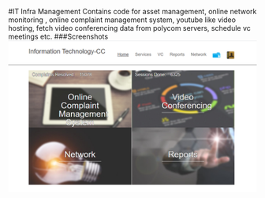 #IT Infra Management Contains code for asset management, online network monitoring , online complaint management system, youtube like video hosting, fetch video conferencing data from polycom servers, schedule vc meetings etc.
###Screenshots
![IT](https://github.com/vinodkotiya/IT-Infra-Management/blob/master/screenshot.png)
